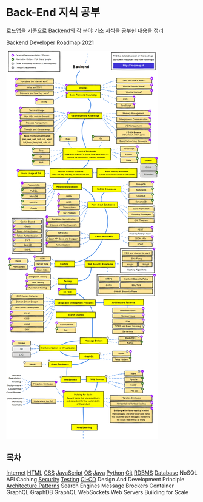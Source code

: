 # Back-End 지식 공부

로드맵을 기준으로 Backend의 각 분야 기초 지식을 공부한 내용을 정리



Backend Developer Roadmap 2021

![roadmap](./back2021.png)

## 목차

[Internet](../General/Internet/README.md)
[HTML](../Frontend/HTML/README.md)
[CSS](../Frontend/CSS/README.md)
[JavaScript](../Frontend/JavaScript/README.md)
[OS](../General/OS/README.md)
[Java](./Java/README.md)
[Python](../General/Python/README.md)
[Git](../General/Git/README.md)
[RDBMS](./RDBMS/README.md)
[Database](./Database/README.md)
NoSQL
API
Caching
[Security](../General/Security/README.md)
[Testing](../General/Testing/README.md)
[CI-CD](../General/CI-CD/README.md)
Design And Development Principle
[Architecture Patterns](./Architecture-Patterns/README.md)
Search Engines
Message Brockers
Container
GraphQL
GraphDB
GraphQL
WebSockets
Web Servers
Building for Scale